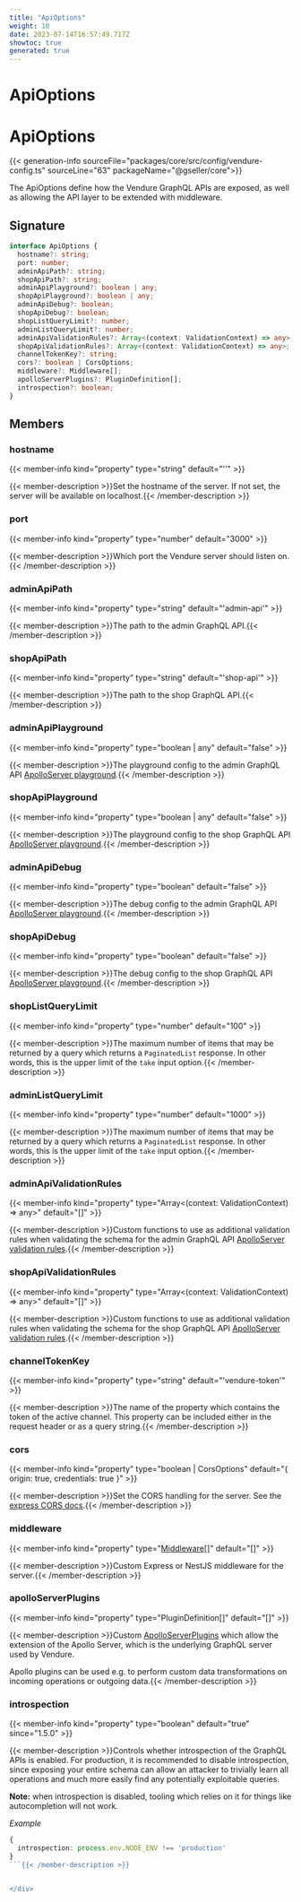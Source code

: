 ```yaml
---
title: "ApiOptions"
weight: 10
date: 2023-07-14T16:57:49.717Z
showtoc: true
generated: true
---
```

<!-- This file was generated from the Vendure source. Do not modify. Instead, re-run the "docs:build" script -->

# ApiOptions
<div class="symbol">


# ApiOptions

{{< generation-info sourceFile="packages/core/src/config/vendure-config.ts" sourceLine="63" packageName="@gseller/core">}}

The ApiOptions define how the Vendure GraphQL APIs are exposed, as well as allowing the API layer
to be extended with middleware.

## Signature

```TypeScript
interface ApiOptions {
  hostname?: string;
  port: number;
  adminApiPath?: string;
  shopApiPath?: string;
  adminApiPlayground?: boolean | any;
  shopApiPlayground?: boolean | any;
  adminApiDebug?: boolean;
  shopApiDebug?: boolean;
  shopListQueryLimit?: number;
  adminListQueryLimit?: number;
  adminApiValidationRules?: Array<(context: ValidationContext) => any>;
  shopApiValidationRules?: Array<(context: ValidationContext) => any>;
  channelTokenKey?: string;
  cors?: boolean | CorsOptions;
  middleware?: Middleware[];
  apolloServerPlugins?: PluginDefinition[];
  introspection?: boolean;
}
```
## Members

### hostname

{{< member-info kind="property" type="string" default="''"  >}}

{{< member-description >}}Set the hostname of the server. If not set, the server will be available on localhost.{{< /member-description >}}

### port

{{< member-info kind="property" type="number" default="3000"  >}}

{{< member-description >}}Which port the Vendure server should listen on.{{< /member-description >}}

### adminApiPath

{{< member-info kind="property" type="string" default="'admin-api'"  >}}

{{< member-description >}}The path to the admin GraphQL API.{{< /member-description >}}

### shopApiPath

{{< member-info kind="property" type="string" default="'shop-api'"  >}}

{{< member-description >}}The path to the shop GraphQL API.{{< /member-description >}}

### adminApiPlayground

{{< member-info kind="property" type="boolean | any" default="false"  >}}

{{< member-description >}}The playground config to the admin GraphQL API
[ApolloServer playground](https://www.apollographql.com/docs/apollo-server/api/apollo-server/#constructoroptions-apolloserver).{{< /member-description >}}

### shopApiPlayground

{{< member-info kind="property" type="boolean | any" default="false"  >}}

{{< member-description >}}The playground config to the shop GraphQL API
[ApolloServer playground](https://www.apollographql.com/docs/apollo-server/api/apollo-server/#constructoroptions-apolloserver).{{< /member-description >}}

### adminApiDebug

{{< member-info kind="property" type="boolean" default="false"  >}}

{{< member-description >}}The debug config to the admin GraphQL API
[ApolloServer playground](https://www.apollographql.com/docs/apollo-server/api/apollo-server/#constructoroptions-apolloserver).{{< /member-description >}}

### shopApiDebug

{{< member-info kind="property" type="boolean" default="false"  >}}

{{< member-description >}}The debug config to the shop GraphQL API
[ApolloServer playground](https://www.apollographql.com/docs/apollo-server/api/apollo-server/#constructoroptions-apolloserver).{{< /member-description >}}

### shopListQueryLimit

{{< member-info kind="property" type="number" default="100"  >}}

{{< member-description >}}The maximum number of items that may be returned by a query which returns a `PaginatedList` response. In other words,
this is the upper limit of the `take` input option.{{< /member-description >}}

### adminListQueryLimit

{{< member-info kind="property" type="number" default="1000"  >}}

{{< member-description >}}The maximum number of items that may be returned by a query which returns a `PaginatedList` response. In other words,
this is the upper limit of the `take` input option.{{< /member-description >}}

### adminApiValidationRules

{{< member-info kind="property" type="Array&#60;(context: ValidationContext) =&#62; any&#62;" default="[]"  >}}

{{< member-description >}}Custom functions to use as additional validation rules when validating the schema for the admin GraphQL API
[ApolloServer validation rules](https://www.apollographql.com/docs/apollo-server/api/apollo-server/#validationrules).{{< /member-description >}}

### shopApiValidationRules

{{< member-info kind="property" type="Array&#60;(context: ValidationContext) =&#62; any&#62;" default="[]"  >}}

{{< member-description >}}Custom functions to use as additional validation rules when validating the schema for the shop GraphQL API
[ApolloServer validation rules](https://www.apollographql.com/docs/apollo-server/api/apollo-server/#validationrules).{{< /member-description >}}

### channelTokenKey

{{< member-info kind="property" type="string" default="'vendure-token'"  >}}

{{< member-description >}}The name of the property which contains the token of the
active channel. This property can be included either in
the request header or as a query string.{{< /member-description >}}

### cors

{{< member-info kind="property" type="boolean | CorsOptions" default="{ origin: true, credentials: true }"  >}}

{{< member-description >}}Set the CORS handling for the server. See the [express CORS docs](https://github.com/expressjs/cors#configuration-options).{{< /member-description >}}

### middleware

{{< member-info kind="property" type="<a href='/typescript-api/common/middleware#middleware'>Middleware</a>[]" default="[]"  >}}

{{< member-description >}}Custom Express or NestJS middleware for the server.{{< /member-description >}}

### apolloServerPlugins

{{< member-info kind="property" type="PluginDefinition[]" default="[]"  >}}

{{< member-description >}}Custom [ApolloServerPlugins](https://www.apollographql.com/docs/apollo-server/integrations/plugins/) which
allow the extension of the Apollo Server, which is the underlying GraphQL server used by Vendure.

Apollo plugins can be used e.g. to perform custom data transformations on incoming operations or outgoing
data.{{< /member-description >}}

### introspection

{{< member-info kind="property" type="boolean" default="true"  since="1.5.0" >}}

{{< member-description >}}Controls whether introspection of the GraphQL APIs is enabled. For production, it is recommended to disable
introspection, since exposing your entire schema can allow an attacker to trivially learn all operations
and much more easily find any potentially exploitable queries.

**Note:** when introspection is disabled, tooling which relies on it for things like autocompletion
will not work.

*Example*

```TypeScript
{
  introspection: process.env.NODE_ENV !== 'production'
}
```{{< /member-description >}}


</div>
